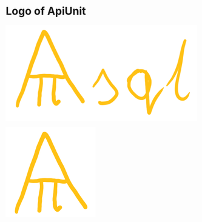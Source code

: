 # Logo of ApiUnit


![apisql-logo.png](apisql-logo.png)

![apisql-logo-box.png](apisql-logo-box.png)
